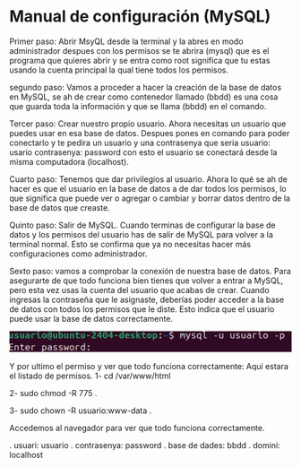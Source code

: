 # Manual de configuración (MySQL)
Primer paso: Abrir MsyQL desde la terminal y la abres en modo administrador despues con los permisos se te abrira (mysql) que es el programa que quieres abrir y se entra como root significa que tu estas usando la cuenta principal la qual tiene todos los permisos.

segundo paso: 
Vamos a proceder a hacer la creación de la base de datos en MySQL, se ah de crear como contenedor llamado (bbdd) es una cosa que guarda toda la información y que se llama (bbdd) en el comando.


Tercer paso: 
Crear nuestro propio usuario. Ahora necesitas un usuario que puedes usar en esa base de datos. Despues pones en comando para poder conectarlo y te pedira un usuario y una contrasenya que seria usuario: usario contrasenya: password con esto el usuario se conectará desde la misma computadora (localhost).

Cuarto paso: 
Tenemos que dar privilegios al usuario. Ahora lo qué se ah de hacer es que el usuario en la base de datos a de dar todos los permisos, lo que significa que puede ver o agregar o cambiar y borrar datos dentro de la base de datos que creaste.

Quinto paso: Salir de MySQL. 
Cuando terminas de configurar la base de datos y los permisos del usuario has de salir de MySQL para volver a la terminal normal. Esto se confirma que ya no necesitas hacer más configuraciones como administrador.

Sexto paso: vamos a comprobar la conexión de nuestra base de datos.
Para asegurarte de que todo funciona bien tienes que volver a entrar a MySQL, pero esta vez usas la cuenta del usuario que acabas de crear. Cuando ingresas la contraseña que le asignaste, deberías poder acceder a la base de datos con todos los permisos que le diste. Esto indica que el usuario puede usar la base de datos correctamente.

<img src="conexio base de dades captura.png" alt="conexio base de dades">

Y por ultimo el permiso y ver que todo funciona correctamente: Aqui estara el listado de permisos.
1- cd /var/www/html

2- sudo chmod -R 775 .

3- sudo chown -R usuario:www-data .


Accedemos al navegador para ver que todo funciona correctamente.

. usuari: usuario
. contrasenya: password
. base de dades: bbdd
. domini: localhost
